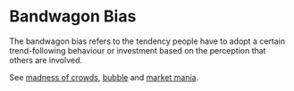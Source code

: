 # Bandwagon Bias
The bandwagon bias refers to the tendency people have to adopt a certain trend-following behaviour or investment based on the perception that others are involved.

See [madness of crowds](madness-crowds.md), [bubble](bubble.md) and [market mania](market-mania.md).